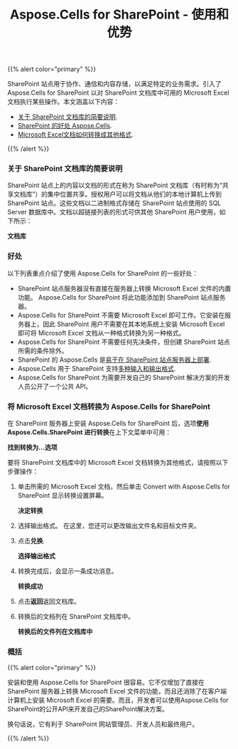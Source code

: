 ﻿---
title: Aspose.Cells for SharePoint - 使用和优势
type: docs
weight: 10
url: /zh/sharepoint/aspose-cells-for-sharepoint-use-and-benefits/
---
{{% alert color="primary" %}} 

SharePoint 站点用于协作、通信和内容存储，以满足特定的业务需求。引入了 Aspose.Cells for SharePoint 以对 SharePoint 文档库中可用的 Microsoft Excel 文档执行某些操作。本文涵盖以下内容：

- [关于 SharePoint 文档库的简要说明](/cells/zh/sharepoint/aspose-cells-for-sharepoint-use-and-benefits/).
- [SharePoint 的好处 Aspose.Cells](/cells/zh/sharepoint/aspose-cells-for-sharepoint-use-and-benefits/).
- [Microsoft Excel文档如何转换成其他格式](/cells/zh/sharepoint/aspose-cells-for-sharepoint-use-and-benefits/).

{{% /alert %}} 
### **关于 SharePoint 文档库的简要说明**
SharePoint 站点上的内容以文档的形式在称为 SharePoint 文档库（有时称为“共享文档库”）的集中位置共享。授权用户可以将文档从他们的本地计算机上传到 SharePoint 站点。这些文档以二进制格式存储在 SharePoint 站点使用的 SQL Server 数据库中。文档以超链接列表的形式可供其他 SharePoint 用户使用，如下所示：

**文档库** 


### **好处**
以下列表重点介绍了使用 Aspose.Cells for SharePoint 的一些好处：

- SharePoint 站点服务器没有直接在服务器上转换 Microsoft Excel 文件的内置功能。 Aspose.Cells for SharePoint 将此功能添加到 SharePoint 站点服务器。
- Aspose.Cells for SharePoint 不需要 Microsoft Excel 即可工作。它安装在服务器上，因此 SharePoint 用户不需要在其本地系统上安装 Microsoft Excel 即可将 Microsoft Excel 文档从一种格式转换为另一种格式。
- Aspose.Cells for SharePoint 不需要任何先决条件，但创建 SharePoint 站点所需的条件除外。
-  SharePoint 的 Aspose.Cells 是[易于在 SharePoint 站点服务器上部署](/cells/zh/sharepoint/installing-aspose-cells-for-sharepoint/).
- Aspose.Cells 用于 SharePoint 支持[多种输入和输出格式](/cells/zh/sharepoint/multiple-format-support/).
- Aspose.Cells for SharePoint 为需要开发自己的 SharePoint 解决方案的开发人员公开了一个公共 API。
### **将 Microsoft Excel 文档转换为 Aspose.Cells for SharePoint**
在 SharePoint 服务器上安装 Aspose.Cells for SharePoint 后，选项**使用 Aspose.Cells.SharePoint 进行转换**在上下文菜单中可用：

**找到转换为...选项** 

要将 SharePoint 文档库中的 Microsoft Excel 文档转换为其他格式，请按照以下步骤操作：

1. 单击所需的 Microsoft Excel 文档，然后单击 Convert with Aspose.Cells for SharePoint
显示转换设置屏幕。

   **决定转换** 


1. 选择输出格式。
在这里，您还可以更改输出文件名和目标文件夹。
1. 点击**兑换**. 

   **选择输出格式** 



1. 转换完成后，会显示一条成功消息。

   **转换成功** 



1. 点击**返回**返回文档库。
1. 转换后的文档列在 SharePoint 文档库中。

   **转换后的文件列在文档库中** 


### **概括**
{{% alert color="primary" %}} 

安装和使用 Aspose.Cells for SharePoint 很容易。它不仅增加了直接在 SharePoint 服务器上转换 Microsoft Excel 文件的功能，而且还消除了在客户端计算机上安装 Microsoft Excel 的需要。而且，开发者可以使用Aspose.Cells for SharePoint的公开API来开发自己的SharePoint解决方案。

换句话说，它有利于 SharePoint 网站管理员、开发人员和最终用户。

{{% /alert %}}
